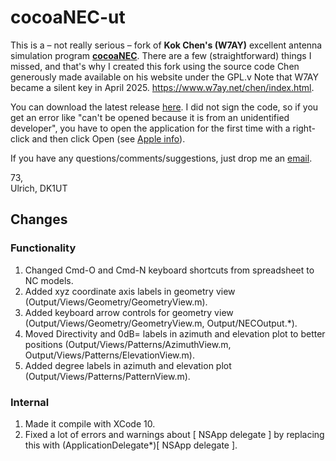 # cocoaNEC-ut

This is a – not really serious – fork of **Kok Chen's (W7AY)** excellent antenna simulation program **[cocoaNEC](http://www.w7ay.net/site/Applications/cocoaNEC/)**. There are a few (straightforward) things I missed, and that's why I created this fork using the source code Chen generously made available on his website under the GPL.v Note that W7AY became a silent key in April 2025. https://www.w7ay.net/chen/index.html.

You can download the latest release [here](https://github.com/ulthiel/cocoaNEC-ut/releases/latest). I did not sign the code, so if you get an error like "can't be opened because it is from an unidentified developer", you have to open the application for the first time with a right-click and then click Open (see [Apple info](https://support.apple.com/guide/mac-help/open-a-mac-app-from-an-unidentified-developer-mh40616/mac)).

If you have any questions/comments/suggestions, just drop me an [email](mailto:mail@ulthiel.com).

73,  
Ulrich, DK1UT

## Changes

### Functionality
1. Changed Cmd-O and Cmd-N keyboard shortcuts from spreadsheet to NC models.
1. Added xyz coordinate axis labels in geometry view (Output/Views/Geometry/GeometryView.m).
1. Added keyboard arrow controls for geometry view (Output/Views/Geometry/GeometryView.m, Output/NECOutput.*).
1. Moved Directivity and 0dB= labels in azimuth and elevation plot to better positions (Output/Views/Patterns/AzimuthView.m, Output/Views/Patterns/ElevationView.m).
1. Added degree labels in azimuth and elevation plot (Output/Views/Patterns/PatternView.m).

### Internal
1. Made it compile with XCode 10.
1. Fixed a lot of errors and warnings about [ NSApp delegate ] by replacing this with (ApplicationDelegate*)[ NSApp delegate ].
